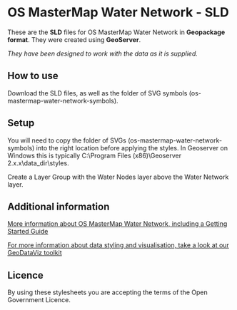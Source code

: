 # OS MasterMap Water Network - SLD
These are the **SLD** files for OS MasterMap Water Network in **Geopackage format**. They were created using **GeoServer**.

*They have been designed to work with the data as it is supplied.*

## How to use
Download the SLD files, as well as the folder of SVG symbols (os-mastermap-water-network-symbols).

## Setup
You will need to copy the folder of SVGs (os-mastermap-water-network-symbols) into the right location before applying the styles. In Geoserver on Windows this is typically C:\Program Files (x86)\Geoserver 2.x.x\data_dir\styles.

Create a Layer Group with the Water Nodes layer above the Water Network layer.

## Additional information
[More information about OS MasterMap Water Network, including a Getting Started Guide](https://www.ordnancesurvey.co.uk/business-government/products/mastermap-water)

[For more information about data styling and visualisation, take a look at our GeoDataViz toolkit](https://github.com/OrdnanceSurvey/GeoDataViz-Toolkit)

## Licence
By using these stylesheets you are accepting the terms of the Open Government Licence. 
